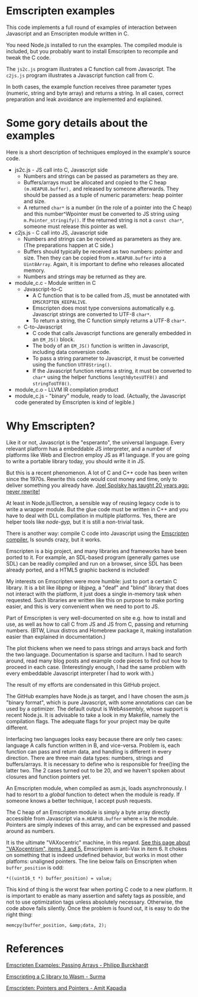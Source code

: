 # Emscripten examples 

This code implements a full round of examples of interaction between Javascript
and an Emscripten module written in C.

You need Node.js installed to run the examples. The compiled module is included,
but you probably want to install Emscripten to recompile and tweak the C code.

The `js2c.js` program illustrates a C function call from Javascript.
The `c2js.js` program illustrates a Javascript function call from C.

In both cases, the example function receives three parameter types (numeric,
string and byte array) and returns a string. In all cases, correct preparation
and leak avoidance are implemented and explained.

# Some gory details about the examples

Here is a short description of techniques employed in the example's source code.

* js2c.js - JS call into C, Javascript side
  * Numbers and strings can be passed as parameters as they are.
  * Buffers/arrays must be allocated and copied to the C heap `(m.HEAPU8.buffer),` 
and released by someone afterwards. They should be passed as a tuple of numeric parameters:
heap pointer and size.
  * A returned `char*` is a number (in the role of a pointer into the C heap) and this number^Wpointer must be converted to 
JS string using `m.Pointer_stringify()`. If the returned string is not a `const char*`, someone
must release this pointer as well.
* c2js.js - C call into JS, Javascript side
  * Numbers and strings can be received as parameters as they are. (The preparations happen
at C side.)
  * Buffers should typically be received as two numbers: pointer and size. Then they can
be copied from `m.HEAPU8.buffer` into a `Uint8Array`. Again, it is important
to define who releases allocated memory.
  * Numbers and strings may be returned as they are.
* module\_c.c - Module written in C
  * Javascript-to-C
    * A C function that is to be called from JS, must be annotated with
`EMSCRIPTEN_KEEPALIVE`.
    * Emscripten does most type conversions automatically
e.g. Javascript strings are converted to UTF-8 `char*`.
    * To return a string, the C function simply returns a UTF-8 `char*`.
  * C-to-Javascript
    * C code that calls Javascript functions are generally embedded in an `EM_JS()` block.
    * The body of an `EM_JS()` function is written in Javascript, including
data conversion code.
    * To pass a string parameter to Javascript, it must be converted using
the function `UTF8String()`.
    * If the Javascript function returns a string, it must be converted 
to `char*` using the helper functions `lengthBytesUTF8()` and `stringToUTF8()`.
* module\_c.o - LLVM IR compilation product 
* module\_c.js - "binary" module, ready to load. (Actually, the Javascript code
generated by Emscripten is kind of legible.)

# Why Emscripten?

Like it or not, Javascript is the "esperanto", the universal language.
Every relevant platform has a embeddable JS interpreter, and a number
of platforms like Web and Electron employ JS as #1 language. If you
are going to write a portable library today, you should write it in JS.

But this is a recent phenomenon. A lot of C and C++ code has been writen
since the 1970s. Rewrite this code would cost money and time, only to 
deliver something you already have.
[Joel Spolsky has taught 20 years ago: never rewrite!](https://www.joelonsoftware.com/2000/04/06/things-you-should-never-do-part-i/)

At least in Node.js/Electron, a sensible way of reusing legacy code
is to write a wrapper module. But the glue code must be written in
C++ and you have to deal with DLL compilation in multiple platforms.
Yes, there are helper tools like *node-gyp,* but it is still
a non-trivial task.

There is another way: compile C code into Javascript using the
[Emscripten compiler.](http://kripken.github.io/emscripten-site/)
Is sounds crazy, but it works.

Emscripten is a big project, and many libraries and frameworks have been
ported to it. For example, an SDL-based program (generally games use SDL)
can be readily compiled and run on a browser, since SDL has been already
ported, and a HTML5 graphic backend is included!

My interests on Emscripten were more humble: just to port a certain C
library. It is a bit like *libpng* or *libjpeg,* a "deaf" and
"blind" library that does not interact with the platform, it just does
a single in-memory task when requested. Such libraries are written like
this on purpose to make porting easier, and this is very convenient when
we need to port to JS.

Part of Emscripten is very well-documented on site e.g. how to install
and use, as well as how to call C from JS and JS from C, passing and
returning numbers. (BTW, Linux distros and Homebrew package it, making
installation easier than explained in documentation.)

The plot thickens when we need to pass strings and arrays back and forth
the two language.
Documentation is sparse and taciturn. I had to search around, read many
blog posts and example code pieces to find out how to proceed in each
case. (Interestingly enough, I had the same problem with
every embeddable Javascript interpreter I had to work with.)

The result of my efforts are condensated in this GitHub project.

The GitHub examples have Node.js as target, and I have chosen the
asm.js "binary format", which is pure Javascript, with some annotations
can can be used by a optimizer. The default output is WebAssembly, whose
support is recent Node.js. It is advisable to take a look in my Makefile,
namely the compilation flags. The adequate flags for your project may be
quite different.

Interfacing two languages looks easy because there are only two cases:
language A calls function written in B, and vice-versa. Problem is,
each function can pass and return data, and handling is different in
every direction. There are three main data types: numbers, strings
and buffers/arrays. It is necessary to define who is responsible for
free()ing the latter two. The 2 cases turned out to be 20, and
we haven't spoken about closures and function pointers yet.

An Emscripten module, when compiled as asm.js,
loads asynchronously. I had to resort to a *global*
function to detect when the module is ready. If someone knows a
better technique, I accept push requests.

The C heap of an Emscripten module is simply a byte array directly
accessible from Javascript via `m.HEAPU8.buffer` where `m`
is the module. Pointers are simply indexes of this array, and can
be expressed and passed around as numbers.

It is the ultimate "VAXocentric" machine, in this regard.
[See this page about "VAXocentrism", items 3 and 5.](http://catb.org/jargon/html/V/vaxocentrism.html)
Emscriptem is anti-Vax in item 6. It chokes on something that is indeed undefined behavior, but
works in most other platfoms: unaligned pointers. The line below fails on Emscripten when
`buffer_position` is odd:

`*((uint16_t *) buffer_position) = value;`

This kind of thing is the worst fear when porting C code to a new
platform. It is important to enable as many assertion and safety tags
as possible, and not to use optimization tags unless absolutely necessary.
Otherwise, the code above fails silently. Once the problem is found out,
it is easy to do the right thing:

`memcpy(buffer_position, &amp;data, 2);`

# References

[Emscripten Examples: Passing Arrays - Philipp Burckhardt](https://github.com/Planeshifter/emscripten-examples/tree/master/01_PassingArrays)

[Emscripting a C library to Wasm - Surma](https://developers.google.com/web/updates/2018/03/emscripting-a-c-library)

[Emscripten: Pointers and Pointers - Amit Kapadia](https://kapadia.github.io/emscripten/2013/09/13/emscripten-pointers-and-pointers.html)
